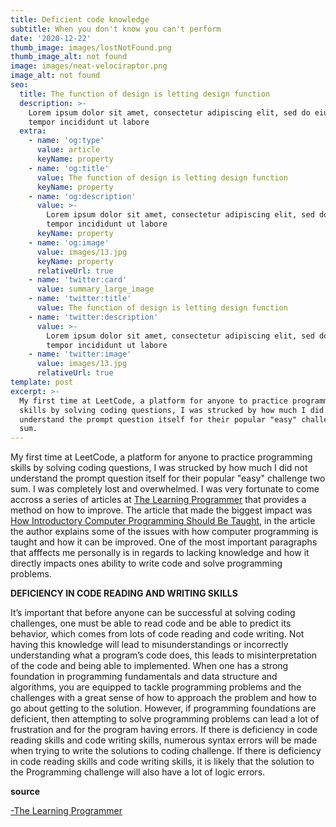 ```yaml
---
title: Deficient code knowledge
subtitle: When you don't know you can't perform
date: '2020-12-22'
thumb_image: images/lostNotFound.png
thumb_image_alt: not found
image: images/neat-velociraptor.png
image_alt: not found
seo:
  title: The function of design is letting design function
  description: >-
    Lorem ipsum dolor sit amet, consectetur adipiscing elit, sed do eiusmod
    tempor incididunt ut labore
  extra:
    - name: 'og:type'
      value: article
      keyName: property
    - name: 'og:title'
      value: The function of design is letting design function
      keyName: property
    - name: 'og:description'
      value: >-
        Lorem ipsum dolor sit amet, consectetur adipiscing elit, sed do eiusmod
        tempor incididunt ut labore
      keyName: property
    - name: 'og:image'
      value: images/13.jpg
      keyName: property
      relativeUrl: true
    - name: 'twitter:card'
      value: summary_large_image
    - name: 'twitter:title'
      value: The function of design is letting design function
    - name: 'twitter:description'
      value: >-
        Lorem ipsum dolor sit amet, consectetur adipiscing elit, sed do eiusmod
        tempor incididunt ut labore
    - name: 'twitter:image'
      value: images/13.jpg
      relativeUrl: true
template: post
excerpt: >-
  My first time at LeetCode, a platform for anyone to practice programming
  skills by solving coding questions, I was strucked by how much I did not
  understand the prompt question itself for their popular "easy" challenge two
  sum.
---
```

My first time at LeetCode, a platform for anyone to practice programming skills by solving coding questions, I was strucked by how much I did not understand the prompt question itself for their popular "easy" challenge two sum. I was completely lost and overwhelmed. I was very fortunate to come accross a series of articles at [The Learning Programmer](https://thelearningprogrammer.com/author/mmmcmillan1/) that provides a method on how to improve.
The article that made the biggest impact was [How Introductory Computer Programming Should Be Taught](https://thelearningprogrammer.com/how-introductory-computer-programming-should-be-taught/), in the article the author explains some of the issues with how computer programming is taught and how it can be improved. One of the most important paragraphs that afffects me personally is in regards to lacking knowledge and how it directly impacts ones ability to write code and solve programming problems.

**DEFICIENCY IN CODE READING AND WRITING SKILLS**


It’s important that before anyone can be successful at solving coding challenges, one must be able to read code and be able to predict its behavior, which comes from lots of code reading and code writing. Not having this knowledge will lead to misunderstandings or incorrectly understanding what a program’s code does, this leads to misinterpretation of the code and being able to implemented.
When one has a strong foundation in programming fundamentals and data structure and algorithms, you are equipped to tackle programming problems and the challenges with a great sense of how to approach the problem and how to go about getting to the solution. However, if programming foundations are deficient, then attempting to solve programming problems can lead a lot of frustration and for the program having errors. If there is deficiency in code reading skills and code writing skills, numerous syntax errors will be made when trying to write the solutions to coding challenge. If there is deficiency in code reading skills and code writing skills, it is likely that the solution to the Programming challenge will also have a lot of logic errors.

**source**

[-The Learning Programmer](https://thelearningprogrammer.com/how-introductory-computer-programming-should-be-taught/)
